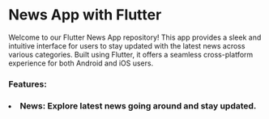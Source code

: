 # News App with Flutter
Welcome to our Flutter News App repository! This app provides a sleek and intuitive interface for users to stay updated with the latest news across various categories. Built using Flutter, it offers a seamless cross-platform experience for both Android and iOS users.

<h3>Features:<h3>
<li>News: Explore latest news going around and stay updated.</li>
